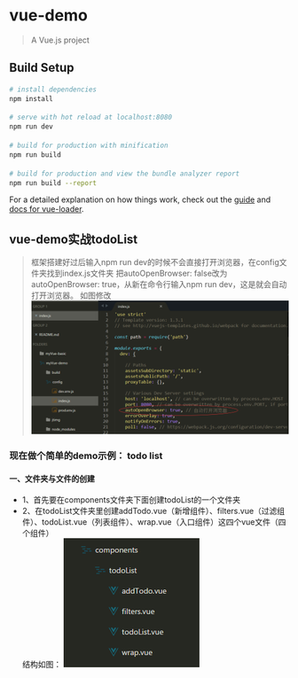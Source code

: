 # vue-demo

> A Vue.js project

## Build Setup

``` bash
# install dependencies
npm install

# serve with hot reload at localhost:8080
npm run dev

# build for production with minification
npm run build

# build for production and view the bundle analyzer report
npm run build --report
```

For a detailed explanation on how things work, check out the [guide](http://vuejs-templates.github.io/webpack/) and [docs for vue-loader](http://vuejs.github.io/vue-loader).


## vue-demo实战todoList

> 框架搭建好过后输入npm run dev的时候不会直接打开浏览器，在config文件夹找到index.js文件夹 把autoOpenBrowser: false改为autoOpenBrowser: true，从新在命令行输入npm run dev，这是就会自动打开浏览器。 如图修改 ![](jtimg/2.png)


### 现在做个简单的demo示例： todo list

#### 一、文件夹与文件的创建
* 1、首先要在components文件夹下面创建todoList的一个文件夹
* 2、在todoList文件夹里创建addTodo.vue（新增组件）、filters.vue（过滤组件）、todoList.vue（列表组件）、wrap.vue（入口组件）这四个vue文件（四个组件）  
结构如图： ![](jtimg/3.png)




